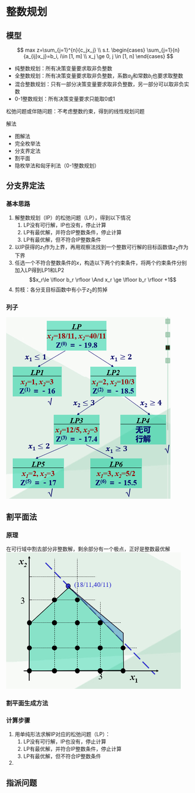 # 整数规划

## 模型

$$
max z=\sum_{j=1}^{n}{c_jx_j} \\
s.t.
\begin{cases}
    \sum_{j=1}{n}{a_{ij}x_j}=b_i, i\in [1, m] \\
    x_j \ge 0, j \in [1, n]
\end{cases}
$$

- 纯整数规划：所有决策变量要求取非负整数
- 全整数规划：所有决策变量要求取非负整数，系数$a_{ij}$和常数$b_i$也要求取整数
- 混合整数规划：只有一部分决策变量要求取非负整数，另一部分可以取非负实数
- 0-1整数规划：所有决策变量要求只能取0或1

松弛问题或伴随问题：不考虑整数约束，得到的线性规划问题

解法
- 图解法
- 完全枚举法
- 分支界定法
- 割平面
- 隐枚举法和匈牙利法（0-1整数规划）

## 分支界定法

### 基本思路
1. 解整数规划（IP）的松弛问题（LP），得到以下情况
   1. LP没有可行解，IP也没有，停止计算
   2. LP有最优解，并符合IP整数条件，停止计算
   3. LP有最优解，但不符合IP整数条件
2. 以IP获得的$z_1$作为上界，再用观察法找到一个整数可行解的目标函数值$z_2$作为下界
3. 任选一个不符合整数条件的$x$，构造以下两个约束条件，将两个约束条件分别加入LP得到LP1和LP2
   $$x_r\le \lfloor b_r \rfloor \And x_r \ge \lfloor b_r \rfloor +1$$
4. 剪枝：各分支目标函数中有小于$z_2$的剪掉

### 列子

![](images/整数规划-分支界定法.png)

## 割平面法

### 原理

在可行域中割去部分非整数解，剩余部分有一个极点，正好是整数最优解
![](images/割平面法原理.png)

### 割平面生成方法

### 计算步骤

1. 用单纯形法求解IP对应的松弛问题（LP）：
   1. LP没有可行解，IP也没有，停止计算
   2. LP有最优解，并符合IP整数条件，停止计算
   3. LP有最优解，但不符合IP整数条件
2. 

## 指派问题
